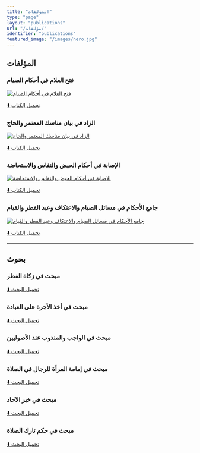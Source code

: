 ```yaml
---
title: "المؤلفات"
type: "page"
layout: "publications"
url: "/مؤلفات/"
identifier: "publications"
featured_image: "/images/hero.jpg"
---
```


## المؤلفات

### فتح العلام في أحكام الصيام

[![فتح العلام في أحكام الصيام](/images/publications/syam.png)](https://space.ebrahimalzaabi.co/pubs/fath_alalaam.pdf)

[⬇️ تحميل الكتاب](https://space.ebrahimalzaabi.co/pubs/fath_alalaam.pdf)

### الزاد في بيان مناسك المعتمر والحاج

[![الزاد في بيان مناسك المعتمر والحاج](/images/publications/hajj.png)](https://space.ebrahimalzaabi.co/pubs/alzaad.pdf)

[⬇️ تحميل الكتاب](https://space.ebrahimalzaabi.co/pubs/alzaad.pdf)

### الإصابة في أحكام الحيض والنفاس والاستحاضة

[![الإصابة في أحكام الحيض والنفاس والاستحاضة](/images/publications/esaaba.png)](https://space.ebrahimalzaabi.co/pubs/alesaaba.pdf)

[⬇️ تحميل الكتاب](https://space.ebrahimalzaabi.co/pubs/alesaaba.pdf)

### جامع الأحكام في مسائل الصيام والاعتكاف وعيد الفطر والقيام

[![جامع الأحكام في مسائل الصيام والاعتكاف وعيد الفطر والقيام](/images/publications/jame3_ala7kam.png)](https://space.ebrahimalzaabi.co/pubs/jame3_ala7kam.pdf)

[⬇️ تحميل الكتاب](https://space.ebrahimalzaabi.co/pubs/jame3_ala7kam.pdf)

---

## بحوث

### مبحث في زكاة الفطر

[⬇️ تحميل البحث](https://space.ebrahimalzaabi.co/pubs/zakat-alfitr.pdf)

### مبحث في أخذ الأجرة على العبادة

[⬇️ تحميل البحث](https://space.ebrahimalzaabi.co/pubs/m1.pdf)

### مبحث في الواجب والمندوب عند الأصوليين

[⬇️ تحميل البحث](https://space.ebrahimalzaabi.co/pubs/m2.pdf)

### مبحث في إمامة المرأة للرجال في الصلاة

[⬇️ تحميل البحث](https://space.ebrahimalzaabi.co/pubs/m3.pdf)

### مبحث في خبر الآحاد

[⬇️ تحميل البحث](https://space.ebrahimalzaabi.co/pubs/m4.pdf)

### مبحث في حكم تارك الصلاة

[⬇️ تحميل البحث](https://space.ebrahimalzaabi.co/pubs/m5.pdf)